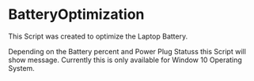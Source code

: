 # BatteryOptimization
This Script was created to optimize the Laptop Battery.

Depending on the Battery percent and Power Plug Statuss this Script will show message.
Currently this is only available for Window 10 Operating System.
